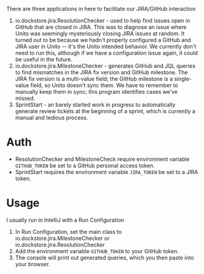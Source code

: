 There are three applications in here to facilitate our JIRA/GitHub interaction

1. io.dockstore.jira.ResolutionChecker - used to help find issues open in GitHub that are closed in JIRA. This was to diagnose an issue where 
Unito was seemingly mysteriously closing JIRA issues at random. It turned out to be because we hadn't properly configured
a GitHub and JIRA user in Unito -- it's the Unito intended behavior. We currently don't need to run this, although if we have
a configuration issue again, it could be useful in the future.
2. io.dockstore.jira.MilestoneChecker - generates GitHub and JQL queries to find mismatches in the JIRA fix version and GitHub milestone. The JIRA fix version is
a multi-value field; the GitHub milestone is a single-value field, so Unito doesn't sync them. We have to remember to manually
keep them in sync; this program identifies cases we've missed.
3. SprintStart - an barely started work in progress to automatically generate review tickets at the beginning of a sprint, which
is currently a manual and tedious process.

# Auth

* ResolutionChecker and MilestoneCheck require environment variable `GITHUB_TOKEN` be set to a GitHub personal access token.
* SprintStart requires the environment variable `JIRA_TOKEN` be set to a JIRA token.

# Usage

I usually run in IntelliJ with a Run Configuration

1. In Run Configuration, set the main class to io.dockstore.jira.MilestoneChecker or io.dockstore.jira.ResolutionChecker
2. Add the environment variable `GITHUB_TOKEN` to your GitHub token.
3. The console will print out generated queries, which you then paste into your browser.

